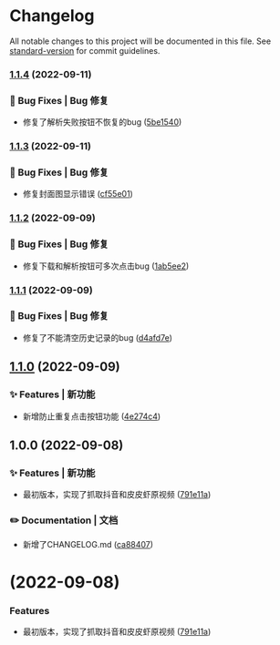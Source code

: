 # Changelog

All notable changes to this project will be documented in this file. See [standard-version](https://github.com/conventional-changelog/standard-version) for commit guidelines.

### [1.1.4](https://github.com/yszar/yufei-miniprogram/compare/v1.1.3...v1.1.4) (2022-09-11)


### 🐛 Bug Fixes | Bug 修复

* 修复了解析失败按钮不恢复的bug ([5be1540](https://github.com/yszar/yufei-miniprogram/commit/5be1540cc832b088d1acd5060e13f4227451bf45))

### [1.1.3](https://github.com/yszar/yufei-miniprogram/compare/v1.1.2...v1.1.3) (2022-09-11)


### 🐛 Bug Fixes | Bug 修复

* 修复封面图显示错误 ([cf55e01](https://github.com/yszar/yufei-miniprogram/commit/cf55e013aa65a680470bfddbb23d1f48bf6c5023))

### [1.1.2](https://github.com/yszar/yufei-miniprogram/compare/v1.1.1...v1.1.2) (2022-09-09)


### 🐛 Bug Fixes | Bug 修复

* 修复下载和解析按钮可多次点击bug ([1ab5ee2](https://github.com/yszar/yufei-miniprogram/commit/1ab5ee2649bc182cf076e41140f67afc82126b33))

### [1.1.1](https://github.com/yszar/yufei-miniprogram/compare/v1.1.0...v1.1.1) (2022-09-09)


### 🐛 Bug Fixes | Bug 修复

* 修复了不能清空历史记录的bug ([d4afd7e](https://github.com/yszar/yufei-miniprogram/commit/d4afd7e00379a7db6d31c9eae7d91efe235f7d41))

## [1.1.0](https://github.com/yszar/yufei-miniprogram/compare/v1.0.0...v1.1.0) (2022-09-09)


### ✨ Features | 新功能

* 新增防止重复点击按钮功能 ([4e274c4](https://github.com/yszar/yufei-miniprogram/commit/4e274c417f9f4c1ad0f6b9ad29e8dc70f4d24e0f))

## 1.0.0 (2022-09-08)


### ✨ Features | 新功能

* 最初版本，实现了抓取抖音和皮皮虾原视频 ([791e11a](https://github.com/yszar/yufei-miniprogram/commit/791e11aeb9a80c80c745a24611860c8edc766dea))


### ✏️ Documentation | 文档

* 新增了CHANGELOG.md ([ca88407](https://github.com/yszar/yufei-miniprogram/commit/ca884075d82666fa5c0ff072da2e5a773f5fd9d7))

#  (2022-09-08)


### Features

* 最初版本，实现了抓取抖音和皮皮虾原视频 ([791e11a](https://github.com/yszar/yufei-miniprogram/commit/791e11aeb9a80c80c745a24611860c8edc766dea))
